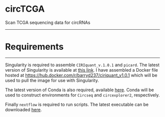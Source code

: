 # circTCGA
Scan TCGA sequencing data for circRNAs
***
# Requirements
***
Singularity is required to assemble `CIRIquant_v.1.0.1` and `picard`. The latest version of Singularity is available at [this link](https://singularity.lbl.gov/install-linux). I have assembled a Docker file hosted at https://hub.docker.com/r/barryd237/ciriquant_v1.0.1 which will be used to pull the image for use with Singularity. 

The latest version of Conda is also required, available [here](https://www.anaconda.com/distribution/). Conda will be used to construct environments for `Circseq` and `circexplorer2`, respectively. 

Finally `nextflow` is required to run scripts. The latest executable can be downloaded [here](https://www.nextflow.io/docs/latest/getstarted.html#installation). 
